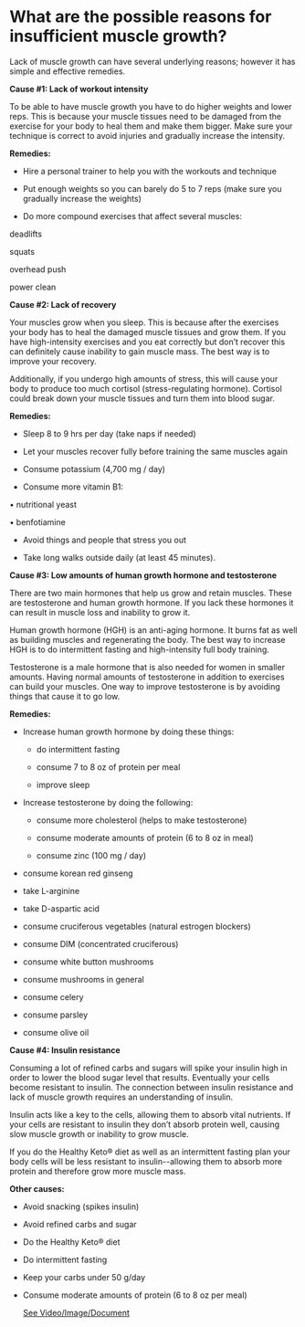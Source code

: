 # What are the possible reasons for insufficient muscle growth?

Lack of muscle growth can have several underlying reasons; however it has simple and effective remedies.

**Cause #1: Lack of workout intensity**

To be able to have muscle growth you have to do higher weights and lower reps. This is because your muscle tissues need to be damaged from the exercise for your body to heal them and make them bigger. Make sure your technique is correct to avoid injuries and gradually increase the intensity.

**Remedies:**

- Hire a personal trainer to help you with the workouts and technique

- Put enough weights so you can barely do 5 to 7 reps (make sure you gradually increase the weights)

- Do more compound exercises that affect several muscles:

deadlifts

squats

overhead push

power clean

**Cause #2: Lack of recovery**

Your muscles grow when you sleep. This is because after the exercises your body has to heal the damaged muscle tissues and grow them. If you have high-intensity exercises and you eat correctly but don’t recover this can definitely cause inability to gain muscle mass. The best way is to improve your recovery.

Additionally, if you undergo high amounts of stress, this will cause your body to produce too much cortisol (stress-regulating hormone). Cortisol could break down your muscle tissues and turn them into blood sugar.

**Remedies:**

- Sleep 8 to 9 hrs per day (take naps if needed)

- Let your muscles recover fully before training the same muscles again

- Consume potassium (4,700 mg / day)

- Consume more vitamin B1:

• nutritional yeast

• benfotiamine

- Avoid things and people that stress you out

- Take long walks outside daily (at least 45 minutes).

**Cause #3: Low amounts of human growth hormone and testosterone**

There are two main hormones that help us grow and retain muscles. These are testosterone and human growth hormone. If you lack these hormones it can result in muscle loss and inability to grow it.

Human growth hormone (HGH) is an anti-aging hormone. It burns fat as well as building muscles and regenerating the body. The best way to increase HGH is to do intermittent fasting and high-intensity full body training.

Testosterone is a male hormone that is also needed for women in smaller amounts. Having normal amounts of testosterone in addition to exercises can build your muscles. One way to improve testosterone is by avoiding things that cause it to go low.

**Remedies:**

- Increase human growth hormone by doing these things:

    - do intermittent fasting

    - consume 7 to 8 oz of protein per meal

    - improve sleep

- Increase testosterone by doing the following:

    - consume more cholesterol (helps to make testosterone)

    - consume moderate amounts of protein (6 to 8 oz in meal)

    - consume zinc (100 mg / day)

- consume korean red ginseng

- take L-arginine

- take D-aspartic acid

- consume cruciferous vegetables (natural estrogen blockers)

- consume DIM (concentrated cruciferous)

- consume white button mushrooms

- consume mushrooms in general

- consume celery

- consume parsley

- consume olive oil

**Cause #4: Insulin resistance**

Consuming a lot of refined carbs and sugars will spike your insulin high in order to lower the blood sugar level that results. Eventually your cells become resistant to insulin. The connection between insulin resistance and lack of muscle growth requires an understanding of insulin.

Insulin acts like a key to the cells, allowing them to absorb vital nutrients. If your cells are resistant to insulin they don’t absorb protein well, causing slow muscle growth or inability to grow muscle.

If you do the Healthy Keto® diet as well as an intermittent fasting plan your body cells will be less resistant to insulin--allowing them to absorb more protein and therefore grow more muscle mass.

**Other causes:**

- Avoid snacking (spikes insulin)

- Avoid refined carbs and sugar

- Do the Healthy Keto® diet

- Do intermittent fasting

- Keep your carbs under 50 g/day

- Consume moderate amounts of protein (6 to 8 oz per meal)

     [See Video/Image/Document](https://hls-player.drberg.com/asset?path=migrated-assets/how-to-grow-your-muscles-muscle-building-tips-by-drberg)